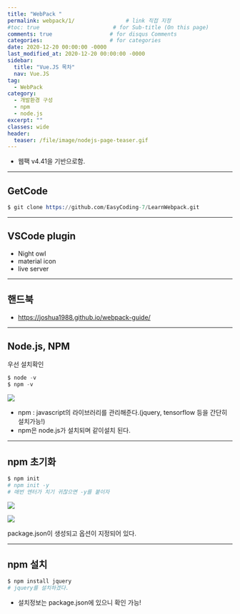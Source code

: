 ```yaml
---
title: "WebPack "
permalink: webpack/1/                # link 직접 지정
#toc: true                       # for Sub-title (On this page)
comments: true                  # for disqus Comments
categories:                     # for categories
date: 2020-12-20 00:00:00 -0000
last_modified_at: 2020-12-20 00:00:00 -0000
sidebar:
  title: "Vue.JS 목차"
  nav: Vue.JS
tag:
  - WebPack
category:
  - 개발환경 구성
  - npm
  - node.js
excerpt: ""
classes: wide
header:
  teaser: /file/image/nodejs-page-teaser.gif
---
```


* 웹팩 v4.41을 기반으로함.

---

## GetCode

```s
$ git clone https://github.com/EasyCoding-7/LearnWebpack.git
```

---

## VSCode plugin

* Night owl
* material icon
* live server

---

## 핸드북

* https://joshua1988.github.io/webpack-guide/

---

## Node.js, NPM

우선 설치확인

```s
$ node -v
$ npm -v
```

![](/file/image/webpack-1-1.png)

* npm : javascript의 라이브러리를 관리해준다.(jquery, tensorflow 등을 간단히 설치가능!)
* npm은 node.js가 설치되며 같이설치 된다.

---

## npm 초기화

```s
$ npm init
# npm init -y
# 매번 엔터가 치기 귀찮으면 -y를 붙이자
```

![](/file/image/webpack-1-2.png)

![](/file/image/webpack-1-3.png)

package.json이 생성되고 옵션이 지정되어 있다.

---

## npm 설치

```s
$ npm install jquery
# jquery를 설치하겠다.
```

* 설치정보는 package.json에 있으니 확인 가능!
